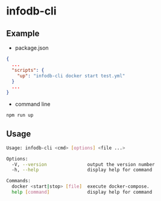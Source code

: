 # infodb-cli

## Example

* package.json

```json
{
  ...
  "scripts": {
    "up": "infodb-cli docker start test.yml"
  }
  ...
}
```

* command line

```sh
npm run up
```

## Usage

```sh
Usage: infodb-cli <cmd> [options] <file ...>

Options:
  -V, --version               output the version number
  -h, --help                  display help for command

Commands:
  docker <start|stop> [file]  execute docker-compose.
  help [command]              display help for command
```
